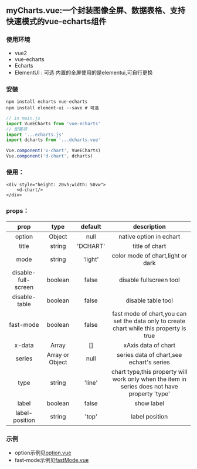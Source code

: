 ## myCharts.vue:一个封装图像全屏、数据表格、支持快速模式的vue-echarts组件

### 使用环境

- vue2
- vue-echarts 
- Echarts
- ElementUI : 可选 内置的全屏使用的是elementui,可自行更换

### 安装
```shell
npm install echarts vue-echarts
npm install element-ui --save # 可选
```
```javascript
// in main.js
import VueECharts from 'vue-echarts'
// 配置项
import '...echarts.js'
import dcharts from '...dcharts.vue'

Vue.component('v-chart', VueECharts)
Vue.component('d-chart', dcharts)

```
### 使用：
```vue
<div style="height: 20vh;width: 50vw">
    <d-chart/>
</div>
```

### props：

|prop|type|default|description|
| :--------: | :--: | :-----: |:--:|
|option|Object|null|native option in echart
|title|string|'DCHART'|title of chart
|mode|string|'light'|color mode of chart,light or dark
|disable-full-screen|boolean|false|disable fullscreen tool
|disable-table|boolean|false|disable table tool
|fast-mode|boolean|false|fast mode of chart,you can set the data only to create chart while this property is true
|x-data|Array|[]|xAxis data of chart
|series|Array or Object|null|series data of chart,see echart's series
|type|string|'line'|chart type,this property will work only when the item in series does not have property 'type'
|label|boolean|false|show label
|label-position|string|'top'|label position

### 示例
- option示例见[option.vue](./templates/optionDemo.vue)
- fast-mode示例见[fastMode.vue](./templates/fastMode.vue)

